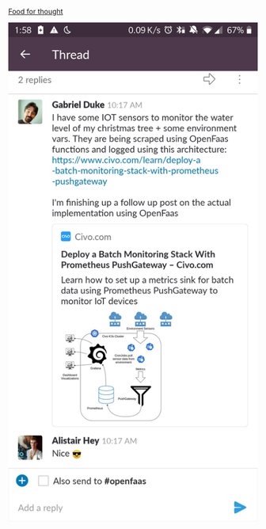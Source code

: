 [Food for thought](https://www.civo.com/learn/deploy-a-batch-monitoring-stack-with-prometheus-pushgateway)

![Christmas tree not](https://github.com/mkrupczak3/IOT-monitoring-ideas/raw/master/Screenshot_20200111-135821.jpg)
